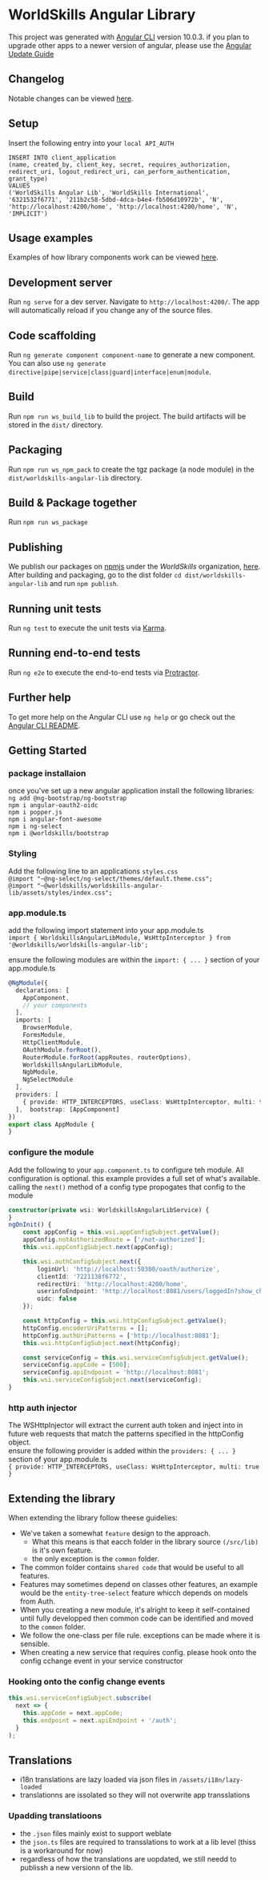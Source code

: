 # WorldSkills Angular Library

This project was generated with [Angular CLI](https://github.com/angular/angular-cli) version 10.0.3.
if you plan to upgrade other apps to a newer version of angular, please use the [Angular Update Guide](https://angular.dev/update-guide)

## Changelog

Notable changes can be viewed [here](https://github.com/worldskills/worldskills-angular-lib/blob/master/changelog.md).

## Setup
Insert the following entry into your `local API_AUTH`
```
INSERT INTO client_application
(name, created_by, client_key, secret, requires_authorization, redirect_uri, logout_redirect_uri, can_perform_authentication, grant_type)
VALUES
('WorldSkills Angular Lib', 'WorldSkills International', '6321532f6771', '211b2c58-5dbd-4dca-b4e4-fb506d10972b', 'N', 'http://localhost:4200/home', 'http://localhost:4200/home', 'N', 'IMPLICIT')
```

## Usage examples

Examples of how library components work can be viewed [here](https://github.com/worldskills/worldskills-angular-lib/blob/master/usage.md).

## Development server

Run `ng serve` for a dev server. Navigate to `http://localhost:4200/`. The app will automatically reload if you change any of the source files.

## Code scaffolding

Run `ng generate component component-name` to generate a new component. You can also use `ng generate directive|pipe|service|class|guard|interface|enum|module`.

## Build

Run `npm run ws_build_lib` to build the project. The build artifacts will be stored in the `dist/` directory.

## Packaging

Run `npm run ws_npm_pack` to create the tgz package (a node module) in the `dist/worldskills-angular-lib` directory.

## Build & Package together

Run `npm run ws_package`

## Publishing

We publish our packages on [npmjs](https://www.npmjs.com/) under the *WorldSkills* organization, [here](https://www.npmjs.com/package/@worldskills/worldskills-angular-lib).
After building and packaging, go to the dist folder `cd dist/worldskills-angular-lib` and run `npm publish`.

## Running unit tests

Run `ng test` to execute the unit tests via [Karma](https://karma-runner.github.io).

## Running end-to-end tests

Run `ng e2e` to execute the end-to-end tests via [Protractor](http://www.protractortest.org/).

## Further help

To get more help on the Angular CLI use `ng help` or go check out the [Angular CLI README](https://github.com/angular/angular-cli/blob/master/README.md).

## Getting Started

### package installaion

once you've set up a new angular application install the following libraries:  
`ng add @ng-bootstrap/ng-bootstrap`  
`npm i angular-oauth2-oidc`  
`npm i popper.js`  
`npm i angular-font-awesome`  
`npm i ng-select`  
`npm i @worldskills/bootstrap`  

### Styling

Add the following line to an applications `styles.css`  
`@import "~@ng-select/ng-select/themes/default.theme.css";`  
`@import "~@worldskills/worldskills-angular-lib/assets/styles/index.css";`  

### app.module.ts

add the following import statement into your app.module.ts  
`import { WorldskillsAngularLibModule, WsHttpInterceptor } from '@worldskills/worldskills-angular-lib';`  

ensure the following modules are within the `import: { ... }` section of your app.module.ts  

```TypeScript
@NgModule({
  declarations: [
    AppComponent,
    // your components
  ],
  imports: [
    BrowserModule,
    FormsModule,
    HttpClientModule,
    OAuthModule.forRoot(),
    RouterModule.forRoot(appRoutes, routerOptions),
    WorldskillsAngularLibModule,
    NgbModule,
    NgSelectModule
  ],
  providers: [
    { provide: HTTP_INTERCEPTORS, useClass: WsHttpInterceptor, multi: true },
  ],  bootstrap: [AppComponent]
})
export class AppModule {
}
```

### configure the module

Add the following to your `app.component.ts` to configure teh module.
All configuration is optional. this example provides a full set of what's available.
calling the `next()` method of a config type propogates that config to the module

```TypeScript
constructor(private wsi: WorldskillsAngularLibService) {
}
ngOnInit() {
    const appConfig = this.wsi.appConfigSubject.getValue();
    appConfig.notAuthorizedRoute = ['/not-authorized'];
    this.wsi.appConfigSubject.next(appConfig);

    this.wsi.authConfigSubject.next({
        loginUrl: 'http://localhost:50300/oauth/authorize',
        clientId: '7221138f6772',
        redirectUri: 'http://localhost:4200/home',
        userinfoEndpoint: 'http://localhost:8081/users/loggedIn?show_child_roles=false&app_code=500',
        oidc: false
    });

    const httpConfig = this.wsi.httpConfigSubject.getValue();
    httpConfig.encoderUriPatterns = [];
    httpConfig.authUriPatterns = ['http://localhost:8081'];
    this.wsi.httpConfigSubject.next(httpConfig);

    const serviceConfig = this.wsi.serviceConfigSubject.getValue();
    serviceConfig.appCode = [500];
    serviceConfig.apiEndpoint = 'http://localhost:8081';
    this.wsi.serviceConfigSubject.next(serviceConfig);
}
```

### http auth injector

The WSHttpInjector will extract the current auth token and inject into in future web requests that match the patterns specified in the httpConfig object.  
ensure the following provider is added within the `providers: { ... }` section of your app.module.ts  
`{ provide: HTTP_INTERCEPTORS, useClass: WsHttpInterceptor, multi: true }`

## Extending the library

When extending the library follow theese guidelies:

- We've taken a somewhat `feature` design to the approach.
  - What this means is that eacch folder in the library source `(/src/lib)` is it's own feature.
  - the only exception is the `common` folder.
- The common folder contains `shared code` that would be useful to all features.
- Features may sometimes depend on classes other features, an example would be the `entity-tree-select` feature whicch depends on models from Auth.
- When you creating a new module, it's alright to keep it self-contained until fully developped then common code can be identified and moved to the `common` folder.
- We follow the one-class per file rule. exceptions can be made where it is sensible.
- When creating a new service that requires config. please hook onto the config cchange event in your service constructor

### Hooking onto the config change events

```TypeScript
this.wsi.serviceConfigSubject.subscribe(
  next => {
    this.appCode = next.appCode;
    this.endpoint = next.apiEndpoint + '/auth';
  }
);
```

## Translations

- i18n translations are lazy loaded via json files in `/assets/i18n/lazy-loaded`
- translationns are issolated so they will not overwrite app transslations

### Upadding translatioons

- the `.json` files mainly exist to support weblate
- the `json.ts` files are required to transslations to work at a lib level (thiss is a workaround for now)
- regardless of how the translations are uopdated, we still needd to publissh a new versionn of the lib.
